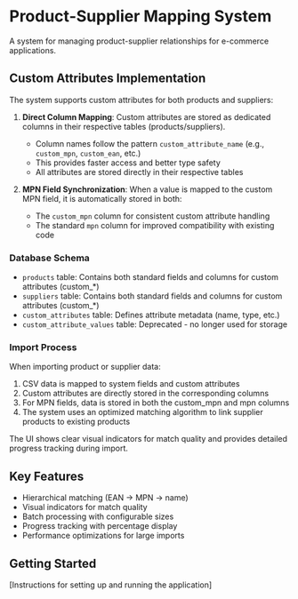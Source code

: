 # Product-Supplier Mapping System

A system for managing product-supplier relationships for e-commerce applications.

## Custom Attributes Implementation

The system supports custom attributes for both products and suppliers:

1. **Direct Column Mapping**: Custom attributes are stored as dedicated columns in their respective tables (products/suppliers).
   - Column names follow the pattern `custom_attribute_name` (e.g., `custom_mpn`, `custom_ean`, etc.)
   - This provides faster access and better type safety
   - All attributes are stored directly in their respective tables

2. **MPN Field Synchronization**: When a value is mapped to the custom MPN field, it is automatically stored in both:
   - The `custom_mpn` column for consistent custom attribute handling
   - The standard `mpn` column for improved compatibility with existing code

### Database Schema

- `products` table: Contains both standard fields and columns for custom attributes (custom_*)
- `suppliers` table: Contains both standard fields and columns for custom attributes (custom_*)
- `custom_attributes` table: Defines attribute metadata (name, type, etc.)
- `custom_attribute_values` table: Deprecated - no longer used for storage

### Import Process

When importing product or supplier data:

1. CSV data is mapped to system fields and custom attributes
2. Custom attributes are directly stored in the corresponding columns
3. For MPN fields, data is stored in both the custom_mpn and mpn columns
4. The system uses an optimized matching algorithm to link supplier products to existing products

The UI shows clear visual indicators for match quality and provides detailed progress tracking during import.

## Key Features

- Hierarchical matching (EAN → MPN → name)
- Visual indicators for match quality
- Batch processing with configurable sizes
- Progress tracking with percentage display
- Performance optimizations for large imports

## Getting Started

[Instructions for setting up and running the application]